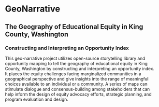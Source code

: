 # GeoNarrative
## The Geography of Educational Equity in King County, Washington
### Constructing and Interpreting an Opportunity Index
This geo-narrative project utilizes open-source storytelling library and opportunity mapping to tell the geography of educational equity in King County, Washington by constructing and interpreting an opportunity index. It places the equity challenges facing marginalized communities in a geographical perspective and give insights into the range of meaningful choices available to an individual or a community. A series of maps can stimulate dialogue and consensus-building among stakeholders that can help inform the design of equity advocacy efforts, strategic planning, and program evaluation and design. 